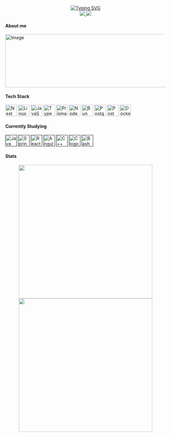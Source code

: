 <div align="center">
    <a href="https://git.io/typing-svg">
      <img src="https://readme-typing-svg.demolab.com?font=Fira+Code&pause=1000&color=F7F7F7&center=true&vCenter=true&width=435&lines=Hello+World%2C+I'm+Gustav+!;Welcome+to+my+GitHub+profile" alt="Typing SVG" />
    </a>
    <br>
    <a href = "mailto:oakhenry2@gmail.com">
      <img src="https://img.shields.io/badge/Gmail-D14836?style=for-the-badge&logo=gmail&logoColor=white" target="_blank">
    </a>
    <a href="https://www.linkedin.com/in/gustavo-oak/" target="_blank">
      <img src="https://img.shields.io/badge/linkedin-%230077B5.svg?style=for-the-badge&logo=linkedin&logoColor=white" target="_blank">
    </a>
</div>

#### About me

<!--- Imagem servindo como divisoria -->
<img width="1438" height="167" alt="Image" src="https://github.com/user-attachments/assets/e4dcfdf6-dbaa-450c-ac5e-2b4b585d3414" />

#### Tech Stack
[<img src="https://skillicons.dev/icons?i=nest" width="36" height="36" alt="Nest logo" />](https://nestjs.com/)
[<img src="https://skillicons.dev/icons?i=linux" width="36" height="36" alt="Linux logo" />](linuxfoundation.org)
[<img src="https://skillicons.dev/icons?i=js" width="36" height="36" alt="JavaScript logo" />](developer.mozilla.org/en-US/docs/Web/JavaScript)
[<img src="https://skillicons.dev/icons?i=ts" width="36" height="36" alt="TypeScript logo" />](typescriptlang.org)
[<img src="https://skillicons.dev/icons?i=prisma" width="36" height="36" alt="Prisma logo" />](prisma.io)
[<img src="https://skillicons.dev/icons?i=nodejs" width="36" height="36" alt="NodeJs logo" />](nodejs.org)
[<img src="https://skillicons.dev/icons?i=bun" width="36" height="36" alt="Bun logo" />](bun.sh)
[<img src="https://skillicons.dev/icons?i=postgres" width="36" height="36" alt="Postgres logo" />](postgresql.org)
[<img src="https://skillicons.dev/icons?i=postman" width="36" height="36" alt="Postman logo" />](postman.com)
[<img src="https://skillicons.dev/icons?i=docker" width="36" height="36" alt="Docker logo" />](docker.com)

#### Currently Studying
[<img src="https://skillicons.dev/icons?i=java" width="36" height="36" alt="Java logo" />]()
[<img src="https://skillicons.dev/icons?i=spring" width="36" height="36" alt="Spring logo" />]()
[<img src="https://skillicons.dev/icons?i=react" width="36" height="36" alt="React logo" />]()
[<img src="https://skillicons.dev/icons?i=angular" width="36" height="36" alt="Angular logo" />]()
[<img src="https://skillicons.dev/icons?i=cpp" width="36" height="36" alt="C++ logo" />]()
[<img src="https://skillicons.dev/icons?i=c" width="36" height="36" alt="C logo" />]()
[<img src="https://skillicons.dev/icons?i=bash" width="36" height="36" alt="Bash logo" />]()

#### Stats
<div align="center">
    <img src = "https://github-readme-stats.vercel.app/api?username=ImGustav&theme=dark&hide_border=false&include_all_commits=false&count_private=true&show_icons=true" width="420"/>
    <img src = "https://nirzak-streak-stats.vercel.app/?user=ImGustav&theme=dark&hide_border=false" width="420"/>
</div>
